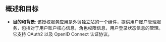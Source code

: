 ## 概述和目标

- **目的和背景**: 该授权服务应用是外贸独立站的一个组件，提供用户账户管理服务，包括对于用户账户核心信息，角色权限信息，用户登录状态信息的管理。它支持
  OAuth2 以及 OpenID Connect 认证协议。

